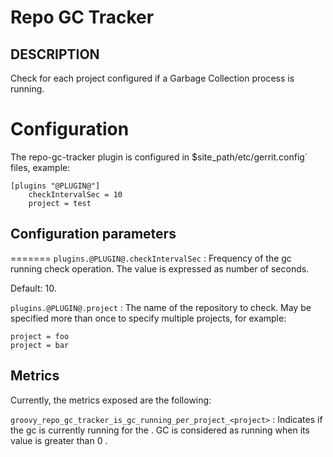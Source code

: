 Repo GC Tracker
==============================

DESCRIPTION
-----------
Check for each project configured if a Garbage Collection process is running.

Configuration
=========================

The repo-gc-tracker plugin is configured in
$site_path/etc/gerrit.config` files, example:

```text
[plugins "@PLUGIN@"]
    checkIntervalSec = 10
    project = test
```

Configuration parameters
---------------------

=======
```plugins.@PLUGIN@.checkIntervalSec```
:  Frequency of the gc running check operation. The value is expressed as
   number of seconds.

Default: 10.

```plugins.@PLUGIN@.project```
:  The name of the repository to check.
   May be specified more than once to specify multiple projects, for example:

   ```
   project = foo
   project = bar
   ```

Metrics
---------------------
Currently, the metrics exposed are the following:

```groovy_repo_gc_tracker_is_gc_running_per_project_<project>```
:  Indicates if the gc is currently running for the <project>.
GC is considered as running when its value is greater than 0 .
